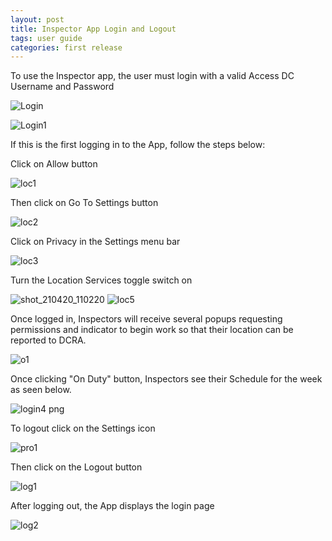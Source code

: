 ```yaml
---
layout: post
title: Inspector App Login and Logout
tags: user guide
categories: first release
---
```



To use the Inspector app, the user must login with a valid Access DC Username and Password


![Login](https://user-images.githubusercontent.com/81990744/114445822-872ddd00-9b9e-11eb-8822-b6e1132c9810.png)

![Login1](https://user-images.githubusercontent.com/81990744/114891083-964c9f00-9dd9-11eb-8d1b-f099a2c80106.png)

If this is the first logging in to the App, follow the steps below:

Click on Allow button

![loc1](https://user-images.githubusercontent.com/81990744/115418441-7ba66b80-a1c7-11eb-8ebd-1da446663281.png)

Then click on Go To Settings button

![loc2](https://user-images.githubusercontent.com/81990744/115418644-a690bf80-a1c7-11eb-8cf4-3c013b2e80f7.png)

Click on Privacy in the Settings menu bar

![loc3](https://user-images.githubusercontent.com/81990744/115418809-c58f5180-a1c7-11eb-835c-30d596f6bbb6.png)

Turn the Location Services toggle switch on

![shot_210420_110220](https://user-images.githubusercontent.com/81990744/115419021-fc656780-a1c7-11eb-9307-7d217095f30b.png)
![loc5](https://user-images.githubusercontent.com/81990744/115419110-0e470a80-a1c8-11eb-8e94-ee3a8f21528a.png)


Once logged in, Inspectors will receive several popups requesting permissions and indicator to begin work so that their location can be reported to DCRA.


![o1](https://user-images.githubusercontent.com/81990744/114890553-1e7e7480-9dd9-11eb-8114-6798b7d2c75e.png)


Once clicking "On Duty" button, Inspectors see their Schedule for the week as seen below.


![login4 png](https://user-images.githubusercontent.com/81990744/114449187-75e6cf80-9ba2-11eb-97a6-66b87ba15da6.jpg)


To logout click on the Settings icon


![pro1](https://user-images.githubusercontent.com/81990744/114576009-bdc03200-9c48-11eb-98ee-059cb3c951f4.png)


Then click on the Logout button


![log1](https://user-images.githubusercontent.com/81990744/114920253-3cf36880-9df7-11eb-9e75-c9a685f2db74.png)


After logging out, the App displays the login page


![log2](https://user-images.githubusercontent.com/81990744/114920379-5e545480-9df7-11eb-95aa-feb4c5e058ee.png)




